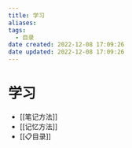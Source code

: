 ```yaml
---
title: 学习
aliases:
tags:
  - 目录
date created: 2022-12-08 17:09:26
date updated: 2022-12-08 17:09:26
---
```


# 学习

- [[笔记方法]]
- [[记忆方法]]
- [[📋目录]]
